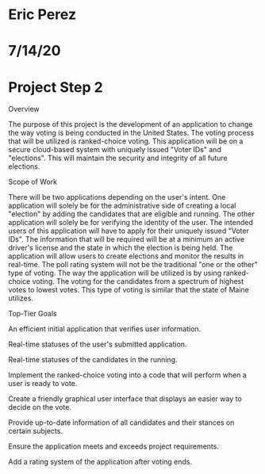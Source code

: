 # Eric Perez

# 7/14/20

#
# Project Step 2

Overview

The purpose of this project is the development of an application to change the way voting is being conducted in the United States. The voting process that will be utilized is ranked-choice voting. This application will be on a secure cloud-based system with uniquely issued &quot;Voter IDs&quot; and &quot;elections&quot;. This will maintain the security and integrity of all future elections.

Scope of Work

There will be two applications depending on the user&#39;s intent. One application will solely be for the administrative side of creating a local &quot;election&quot; by adding the candidates that are eligible and running. The other application will solely be for verifying the identity of the user. The intended users of this application will have to apply for their uniquely issued &quot;Voter IDs&quot;. The information that will be required will be at a minimum an active driver&#39;s license and the state in which the election is being held. The application will allow users to create elections and monitor the results in real-time. The poll rating system will not be the traditional &quot;one or the other&quot; type of voting. The way the application will be utilized is by using ranked-choice voting. The voting for the candidates from a spectrum of highest votes to lowest votes. This type of voting is similar that the state of Maine utilizes.

Top-Tier Goals

An efficient initial application that verifies user information.

Real-time statuses of the user&#39;s submitted application.

Real-time statuses of the candidates in the running.

Implement the ranked-choice voting into a code that will perform when a user is ready to vote.

Create a friendly graphical user interface that displays an easier way to decide on the vote.

Provide up-to-date information of all candidates and their stances on certain subjects.

Ensure the application meets and exceeds project requirements.

Add a rating system of the application after voting ends.